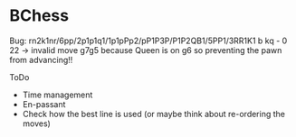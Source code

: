 #  BChess

Bug:
rn2k1nr/6pp/2p1p1q1/1p1pPp2/pP1P3P/P1P2QB1/5PP1/3RR1K1 b kq - 0 22
-> invalid move g7g5 because Queen is on g6 so preventing the pawn from advancing!!

ToDo

- Time management
- En-passant
- Check how the best line is used (or maybe think about re-ordering the moves)
